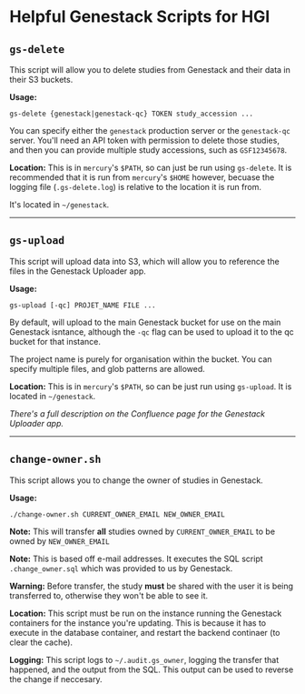 # Helpful Genestack Scripts for HGI

## `gs-delete`

This script will allow you to delete studies from Genestack and their data in their S3 buckets.

**Usage:**
```
gs-delete {genestack|genestack-qc} TOKEN study_accession ...
```

You can specify either the `genestack` production server or the `genestack-qc` server. You'll need an API token with permission to delete those studies, and then you can provide multiple study accessions, such as `GSF12345678`.

**Location:**
This is in `mercury`'s `$PATH`, so can just be run using `gs-delete`. It is recommended that it is run from `mercury`'s `$HOME` however, becuase the logging file (`.gs-delete.log`) is relative to the location it is run from.

It's located in `~/genestack`.

---

## `gs-upload`

This script will upload data into S3, which will allow you to reference the files in the Genestack Uploader app.

**Usage:**
```
gs-upload [-qc] PROJET_NAME FILE ...
```

By default, will upload to the main Genestack bucket for use on the main Genestack isntance, although the `-qc` flag can be used to upload it to the qc bucket for that instance.

The project name is purely for organisation within the bucket. You can specify multiple files, and glob patterns are allowed.

**Location:**
This is in `mercury`'s `$PATH`, so can be just run using `gs-upload`. It is located in `~/genestack`.

*There's a full description on the Confluence page for the Genestack Uploader app.*

---

## `change-owner.sh`

This script allows you to change the owner of studies in Genestack.

**Usage:**
```
./change-owner.sh CURRENT_OWNER_EMAIL NEW_OWNER_EMAIL
```

**Note:** This will transfer **all** studies owned by `CURRENT_OWNER_EMAIL` to be owned by `NEW_OWNER_EMAIL`

**Note:** This is based off e-mail addresses. It executes the SQL script `.change_owner.sql` which was provided to us by Genestack.

**Warning:** Before transfer, the study **must** be shared with the user it is being transferred to, otherwise they won't be able to see it.

**Location:** This script must be run on the instance running the Genestack containers for the instance you're updating. This is because it has to execute in the database container, and restart the backend continaer (to clear the cache).

**Logging:** This script logs to `~/.audit.gs_owner`, logging the transfer that happened, and the output from the SQL. This output can be used to reverse the change if neccesary.
